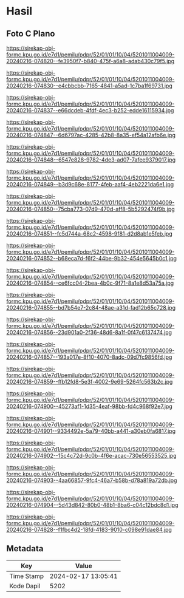 # Hasil

## Foto C Plano

https://sirekap-obj-formc.kpu.go.id/e7d1/pemilu/pdpr/52/01/01/10/04/5201011004009-20240216-074820--fe3950f7-b840-475f-a6a8-adab430c79f5.jpg

https://sirekap-obj-formc.kpu.go.id/e7d1/pemilu/pdpr/52/01/01/10/04/5201011004009-20240216-074830--e4cbbcbb-7165-4841-a5ad-1c7ba1f69731.jpg

https://sirekap-obj-formc.kpu.go.id/e7d1/pemilu/pdpr/52/01/01/10/04/5201011004009-20240216-074837--e66dcdeb-4fdf-4ec3-b252-edde16115934.jpg

https://sirekap-obj-formc.kpu.go.id/e7d1/pemilu/pdpr/52/01/01/10/04/5201011004009-20240216-074847--6d6797ac-4285-42b8-8a35-ef54a12afb6e.jpg

https://sirekap-obj-formc.kpu.go.id/e7d1/pemilu/pdpr/52/01/01/10/04/5201011004009-20240216-074848--6547e828-9782-4de3-ad07-7afee9379017.jpg

https://sirekap-obj-formc.kpu.go.id/e7d1/pemilu/pdpr/52/01/01/10/04/5201011004009-20240216-074849--b3d9c68e-8177-4feb-aaf4-4eb2221da6e1.jpg

https://sirekap-obj-formc.kpu.go.id/e7d1/pemilu/pdpr/52/01/01/10/04/5201011004009-20240216-074850--75cba773-07d9-470d-aff8-5b5292474f9b.jpg

https://sirekap-obj-formc.kpu.go.id/e7d1/pemilu/pdpr/52/01/01/10/04/5201011004009-20240216-074851--fc5d744a-68c2-4598-9f81-d2d8ab1e5feb.jpg

https://sirekap-obj-formc.kpu.go.id/e7d1/pemilu/pdpr/52/01/01/10/04/5201011004009-20240216-074852--b68eca7d-f6f2-44be-9b32-454e5645b0c1.jpg

https://sirekap-obj-formc.kpu.go.id/e7d1/pemilu/pdpr/52/01/01/10/04/5201011004009-20240216-074854--ce6fcc04-2bea-4b0c-9f71-8a1e8d53a75a.jpg

https://sirekap-obj-formc.kpu.go.id/e7d1/pemilu/pdpr/52/01/01/10/04/5201011004009-20240216-074855--bd7b54e7-2c84-48ae-a31d-fad12b65c728.jpg

https://sirekap-obj-formc.kpu.go.id/e7d1/pemilu/pdpr/52/01/01/10/04/5201011004009-20240216-074856--23d901a0-2f36-48d6-8a1f-0f47c6137474.jpg

https://sirekap-obj-formc.kpu.go.id/e7d1/pemilu/pdpr/52/01/01/10/04/5201011004009-20240216-074857--193a017e-8f10-4070-8adc-09d7fc9856fd.jpg

https://sirekap-obj-formc.kpu.go.id/e7d1/pemilu/pdpr/52/01/01/10/04/5201011004009-20240216-074859--ffb12fd8-5e3f-4002-9e69-5264fc563b2c.jpg

https://sirekap-obj-formc.kpu.go.id/e7d1/pemilu/pdpr/52/01/01/10/04/5201011004009-20240216-074900--45273af1-1d35-4eaf-98bb-fd4c968f92e7.jpg

https://sirekap-obj-formc.kpu.go.id/e7d1/pemilu/pdpr/52/01/01/10/04/5201011004009-20240216-074901--9334492e-5a79-40bb-a441-a30eb0fa6817.jpg

https://sirekap-obj-formc.kpu.go.id/e7d1/pemilu/pdpr/52/01/01/10/04/5201011004009-20240216-074902--15c4c72d-9c0b-4f6e-acac-730e56553525.jpg

https://sirekap-obj-formc.kpu.go.id/e7d1/pemilu/pdpr/52/01/01/10/04/5201011004009-20240216-074903--4aa66857-9fc4-46a7-b58b-d78a819a72db.jpg

https://sirekap-obj-formc.kpu.go.id/e7d1/pemilu/pdpr/52/01/01/10/04/5201011004009-20240216-074904--5d43d842-80b0-48b1-8ba6-c04c12bdc8d1.jpg

https://sirekap-obj-formc.kpu.go.id/e7d1/pemilu/pdpr/52/01/01/10/04/5201011004009-20240216-074828--f1fbc4d2-18fd-4183-9010-c098e91dae84.jpg


## Metadata

| Key        | Value               |
| ---------- | ------------------- |
| Time Stamp | 2024-02-17 13:05:41 |
| Kode Dapil | 5202                |



